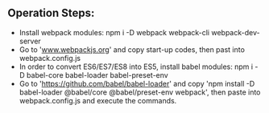 ## Operation Steps:
* Install webpack modules: npm i -D webpack webpack-cli webpack-dev-server
* Go to 'www.webpackjs.org' and copy start-up codes, then past into webpack.config.js
* In order to convert ES6/ES7/ES8 into ES5, install babel modules: npm i -D babel-core babel-loader babel-preset-env
* Go to 'https://github.com/babel/babel-loader' and copy 'npm install -D babel-loader @babel/core @babel/preset-env webpack', then paste into webpack.config.js and execute the commands.